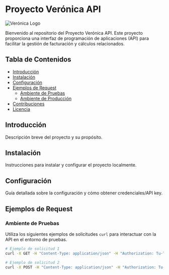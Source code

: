 # Proyecto Verónica API

![Verónica Logo](url_de_tu_logo.png)

Bienvenido al repositorio del Proyecto Verónica API. Este proyecto proporciona una interfaz de programación de aplicaciones (API) para facilitar la gestión de facturación y cálculos relacionados.

## Tabla de Contenidos

- [Introducción](#introducción)
- [Instalación](#instalación)
- [Configuración](#configuración)
- [Ejemplos de Request](#ejemplos-de-request)
  - [Ambiente de Pruebas](#ambiente-de-pruebas)
  - [Ambiente de Producción](#ambiente-de-producción)
- [Contribuciones](#contribuciones)
- [Licencia](#licencia)

## Introducción

Descripción breve del proyecto y su propósito.

## Instalación

Instrucciones para instalar y configurar el proyecto localmente.

## Configuración

Guía detallada sobre la configuración y cómo obtener credenciales/API key.

## Ejemplos de Request

### Ambiente de Pruebas

Utiliza los siguientes ejemplos de solicitudes `curl` para interactuar con la API en el entorno de pruebas.

```bash
# Ejemplo de solicitud 1
curl -X GET -H "Content-Type: application/json" -H "Authorization: Tu-Token-de-Pruebas" https://api.pruebas/ejemplo1

# Ejemplo de solicitud 2
curl -X POST -H "Content-Type: application/json" -H "Authorization: Tu-Token-de-Pruebas" -d '{"campo": "valor"}' https://api.pruebas/ejemplo2
